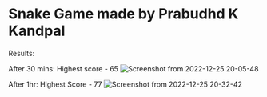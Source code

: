# Snake Game made by Prabudhd K Kandpal

Results:

After 30 mins: Highest score - 65
![Screenshot from 2022-12-25 20-05-48](https://user-images.githubusercontent.com/96969241/210395287-34df7e71-d57a-4ebb-ab0f-2e718434e43f.png)

After 1hr: Highest Score - 77
![Screenshot from 2022-12-25 20-32-42](https://user-images.githubusercontent.com/96969241/210394884-5f1dce8e-c017-4473-bf8f-0ff096811b0d.png)
